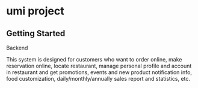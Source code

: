 # umi project

## Getting Started

Backend

This system is designed for customers who want to order online, make reservation online, locate restaurant, manage personal profile and account in restaurant and get promotions, events and new product notification info, food customization, daily/monthly/annually sales report and statistics, etc. 
